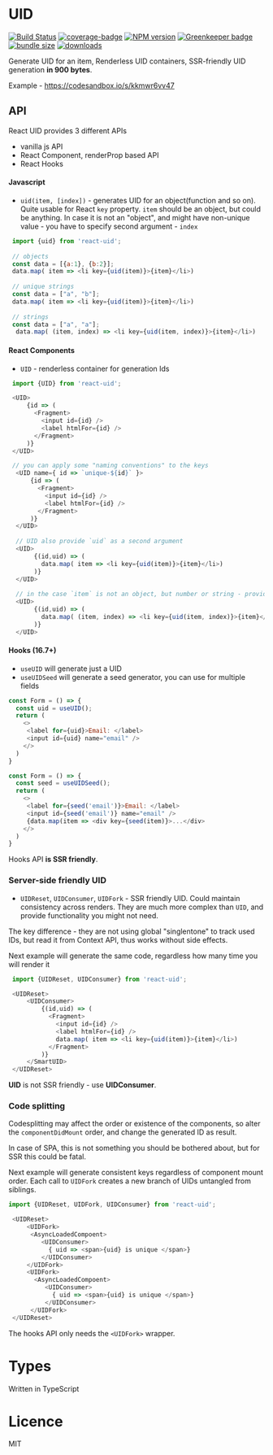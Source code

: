 UID
=======
[![Build Status](https://travis-ci.org/thearnica/react-uid.svg?branch=master)](https://travis-ci.org/thearnica/react-uid)
[![coverage-badge](https://img.shields.io/codecov/c/github/thearnica/react-uid.svg?style=flat-square)](https://codecov.io/github/thearnica/react-uid)
[![NPM version](https://img.shields.io/npm/v/react-uid.svg)](https://www.npmjs.com/package/react-uid)
[![Greenkeeper badge](https://badges.greenkeeper.io/thearnica/react-uid.svg)](https://greenkeeper.io/)
[![bundle size](https://badgen.net/bundlephobia/minzip/react-uid)](https://bundlephobia.com/result?p=react-uid)
[![downloads](https://badgen.net/npm/dm/react-uid)](https://www.npmtrends.com/react-uid)


Generate UID for an item, Renderless UID containers, SSR-friendly UID generation __in 900 bytes__.

Example - https://codesandbox.io/s/kkmwr6vv47

## API
React UID provides 3 different APIs
- vanilla js API
- React Component, renderProp based API
- React Hooks
#### Javascript
- `uid(item, [index])` - generates UID for an object(function and so on). Quite usable for React `key` property.
`item` should be an object, but could be anything. In case it is not an "object", and might have non-unique value - you have to specify second argument - `index`
```js
 import {uid} from 'react-uid';
 
 // objects
 const data = [{a:1}, {b:2}];
 data.map( item => <li key={uid(item)}>{item}</li>)
 
 // unique strings
 const data = ["a", "b"];
 data.map( item => <li key={uid(item)}>{item}</li>)
 
 // strings
 const data = ["a", "a"];
  data.map( (item, index) => <li key={uid(item, index)}>{item}</li>)
``` 
#### React Components
- `UID` - renderless container for generation Ids
```js
 import {UID} from 'react-uid';

 <UID>
     {id => (
       <Fragment>
         <input id={id} />
         <label htmlFor={id} />
       </Fragment> 
     )}
 </UID>

 // you can apply some "naming conventions" to the keys
  <UID name={ id => `unique-${id}` }>
      {id => (
        <Fragment>
          <input id={id} />
          <label htmlFor={id} />
        </Fragment>
      )}
  </UID>
  
  // UID also provide `uid` as a second argument
  <UID>
       {(id,uid) => (
         data.map( item => <li key={uid(item)}>{item}</li>) 
       )}
  </UID>
  
  // in the case `item` is not an object, but number or string - provide and index
  <UID>
       {(id,uid) => (
         data.map( (item, index) => <li key={uid(item, index)}>{item}</li>) 
       )}
  </UID>
```
#### Hooks (16.7+)
- `useUID` will generate just a UID
- `useUIDSeed` will generate a seed generator, you can use for multiple fields
```js
const Form = () => {
  const uid = useUID();  
  return (
    <>
     <label for={uid}>Email: </label>
     <input id={uid} name="email" />
    </>
  )
}

const Form = () => {
  const seed = useUIDSeed();  
  return (
    <>
     <label for={seed('email')}>Email: </label>
     <input id={seed('email')} name="email" />
     {data.map(item => <div key={seed(item)}>...</div>
    </>
  )
}
```
Hooks API __is SSR friendly__.

### Server-side friendly UID

- `UIDReset`, `UIDConsumer`, `UIDFork` - SSR friendly UID. Could maintain consistency across renders.
They are much more complex than `UID`, and provide functionality you might not need.

The key difference - they are not using global "singlentone" to track used IDs, 
but read it from Context API, thus works without side effects.

Next example will generate the same code, regardless how many time you will render it
```js
 import {UIDReset, UIDConsumer} from 'react-uid';

 <UIDReset>
     <UIDConsumer>
         {(id,uid) => (
           <Fragment>
             <input id={id} />
             <label htmlFor={id} />
             data.map( item => <li key={uid(item)}>{item}</li>)
           </Fragment> 
         )}
     </SmartUID>
 </UIDReset>
```

__UID__ is not SSR friendly - use __UIDConsumer__.

### Code splitting
Codesplitting may affect the order or existence of the components, so alter
the `componentDidMount` order, and change the generated ID as result.

In case of SPA, this is not something you should be bothered about, but for SSR
this could be fatal.

Next example  will generate consistent keys regardless of component mount order.
Each call to `UIDFork` creates a new branch of UIDs untangled from siblings. 
```js
import {UIDReset, UIDFork, UIDConsumer} from 'react-uid';

 <UIDReset>
     <UIDFork>
      <AsyncLoadedCompoent>
         <UIDConsumer>
           { uid => <span>{uid} is unique </span>}
         </UIDConsumer>
     </UIDFork>
     <UIDFork>
       <AsyncLoadedCompoent>
          <UIDConsumer>
            { uid => <span>{uid} is unique </span>}
          </UIDConsumer>
      </UIDFork>    
 </UIDReset>
```

The hooks API only needs the `<UIDFork>` wrapper.

# Types
Written in TypeScript

# Licence
 MIT
  
